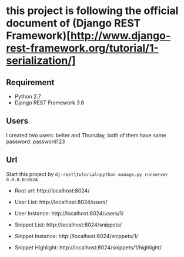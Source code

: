 # this project is following the official document of (Django REST Framework)[http://www.django-rest-framework.org/tutorial/1-serialization/]


## Requirement
- Python 2.7
- Django REST Framework 3.6


## Users
I created two users: belter and Thursday, both of them have same password: password123


## Url
Start this project by `dj-rest\tutorial>python manage.py runserver 0.0.0.0:8024`
- Root url: http://localhost:8024/

- User List: http://localhost:8024/users/
- User Instance: http://localhost:8024/users/1/

- Snippet List: http://localhost:8024/snippets/
- Snippet Instance: http://localhost:8024/snippets/1/
- Snippet Highlight: http://localhost:8024/snippets/1/highlight/

